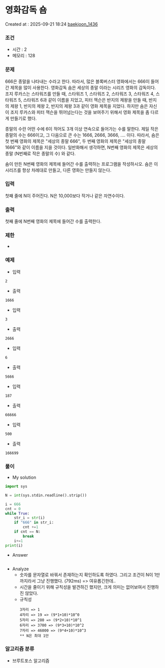 # 영화감독 숌
Created at : 2025-09-21 18:24
[baekjoon_1436](https://www.acmicpc.net/problem/1436)
### 조건
- 시간 : 2
- 메모리 : 128
### 문제
666은 종말을 나타내는 수라고 한다. 따라서, 많은 블록버스터 영화에서는 666이 들어간 제목을 많이 사용한다. 영화감독 숌은 세상의 종말 이라는 시리즈 영화의 감독이다. 조지 루카스는 스타워즈를 만들 때, 스타워즈 1, 스타워즈 2, 스타워즈 3, 스타워즈 4, 스타워즈 5, 스타워즈 6과 같이 이름을 지었고, 피터 잭슨은 반지의 제왕을 만들 때, 반지의 제왕 1, 반지의 제왕 2, 반지의 제왕 3과 같이 영화 제목을 지었다. 하지만 숌은 자신이 조지 루카스와 피터 잭슨을 뛰어넘는다는 것을 보여주기 위해서 영화 제목을 좀 다르게 만들기로 했다.

종말의 수란 어떤 수에 6이 적어도 3개 이상 연속으로 들어가는 수를 말한다. 제일 작은 종말의 수는 666이고, 그 다음으로 큰 수는 1666, 2666, 3666, .... 이다. 따라서, 숌은 첫 번째 영화의 제목은 "세상의 종말 666", 두 번째 영화의 제목은 "세상의 종말 1666"와 같이 이름을 지을 것이다. 일반화해서 생각하면, N번째 영화의 제목은 세상의 종말 (N번째로 작은 종말의 수) 와 같다.

숌이 만든 N번째 영화의 제목에 들어간 수를 출력하는 프로그램을 작성하시오. 숌은 이 시리즈를 항상 차례대로 만들고, 다른 영화는 만들지 않는다.
### 입력
첫째 줄에 N이 주어진다. N은 10,000보다 작거나 같은 자연수이다.
### 출력
첫째 줄에 N번째 영화의 제목에 들어간 수를 출력한다.
### 제한
- 
### 예제
- 입력
```
2
```
- 출력
```
1666
``` 
- 입력
```
3
```
- 출력
```
2666
``` 
- 입력
```
6
```
- 출력
```
5666
``` 
- 입력
```
187
```
- 출력
```
66666
``` 
- 입력
```
500
```
- 출력
```
166699
``` 

### 풀이
- My solution
```python
import sys

N = int(sys.stdin.readline().strip())

i = 666
cnt = 0
while True:
    str_i = str(i)
    if "666" in str_i:
        cnt +=1
    if cnt == N:
        break
    i+=1
print(i)
```

- Answer
```python

```

- Analyze
	- 숫자를 문자열로 바꿔서 존재하는지 확인하도록 하였다. 그리고 조건이 N이 1만 까지라서 그냥 진행했다. (792ms) => 여유롭긴한데..
	- 시간을 줄이기 위해 규칙성을 발견하긴 했지만, 크게 의미는 없어보여서 진행하진 않았다.
	- 규칙성
		```
		3자리 => 1
		4자리 => 19 => (9*1+10)*10^0
		5자리 => 280 => (9*2+10)*10^1
		6자리 => 3700 => (9*3+10)*10^2
		7자리 => 46000 => (9*4+10)*10^3
		** N은 최대 1만
		```
### 알고리즘 분류
- 브루트포스 알고리즘
